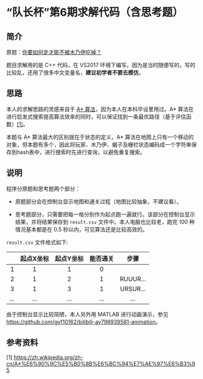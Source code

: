 # “队长杯”第6期求解代码（含思考题）

## 简介

原题：[你要如何走才能不被木乃伊吃掉？][av796939581]

题目求解用的是 C++ 代码，在 VS2017 环境下编写。因为是当时随便写的，写的比较乱，还用了很多中文变量名，**建议初学者不要去模仿**。

## 思路

本人的求解思路的灵感来自于 [A\* 算法][1]，因为本人在本科毕设里用过。A\* 算法在进行启发式搜索提高算法效率的同时，可以保证找到一条最优路径（基于评估函数）[\[1\]][1]。

本题与 A\* 算法最大的区别就在于状态的定义，A\* 算法在地图上只有一个移动的对象，但本题有多个，因此将玩家、木乃伊、蝎子及栅栏状态编码成一个字符串保存到hash表中，进行搜索时先进行查询，以避免重复搜索。

## 说明

程序分原题和思考题两个部分：

* 原题部分会在控制台显示地图和通关过程（地图比较抽象，不建议看）。

* 思考题部分，只需要把每一格分别作为起点跑一遍就行。该部分在控制台显示结果，并将结果保存到 `result.csv` 文件中。本人电脑也比较老，跑完 100 种情况基本都是在 0.5 秒以内，可见算法还是比较高效的。

`result.csv` 文件格式如下:

|   | 起点X坐标 | 起点Y坐标 | 能否通关 |   步骤   |
|--:| :-------: | :-------: | :------: | :------: |
| 1 |      1    |      1    |     0    |          |
| 2 |      1    |      2    |     1    | RUUUR... |
| 3 |      1    |      3    |     1    | URSUR... |
|...|     ...   |     ...   |    ...   |    ...   |

由于控制台显示比较简陋，本人另外用 MATLAB 进行动画演示，参见 <https://github.com/gyf10162/bilibili-av796939581-animation>。

## 参考资料
\[1\] <https://zh.wikipedia.org/zh-cn/A*%E6%90%9C%E5%B0%8B%E6%BC%94%E7%AE%97%E6%B3%95>

[1]: https://zh.wikipedia.org/zh-cn/A*%E6%90%9C%E5%B0%8B%E6%BC%94%E7%AE%97%E6%B3%95
[av796939581]: https://www.bilibili.com/video/av796939581
